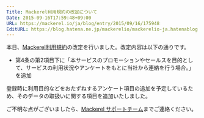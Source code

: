 ```yaml
---
Title: Mackerel利用規約の改定について
Date: 2015-09-16T17:59:48+09:00
URL: https://mackerel.io/ja/blog/entry/2015/09/16/175948
EditURL: https://blog.hatena.ne.jp/mackerelio/mackerelio-ja.hatenablog.mackerel.io/atom/entry/6653458415121565946
---
```


本日、[Mackerel利用規約](https://mackerel.io/ja/docs/entry/terms)の改定を行いました。改定内容は以下の通りです。

- 第4条の第2項目下に「本サービスのプロモーションやセールスを目的として、サービスの利用状況やアンケートをもとに当社から連絡を行う場合。」を追加

登録時に利用目的などをおたずねするアンケート項目の追加を予定しているため、そのデータの取扱いに関する項目を追加いたしました。

ご不明な点がございましたら、<a href="mailto:support@mackerel.io">Mackerel サポートチーム</a>までご連絡ください。
